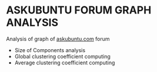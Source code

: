# ASKUBUNTU FORUM GRAPH ANALYSIS
Analysis of graph of [askubuntu.com](https://askubuntu.com/ "link to forum") forum

* Size of Components analysis
* Global clustering coefficient computing
* Average clustering coefficient computing